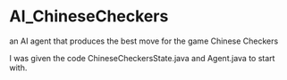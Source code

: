 # AI_ChineseCheckers
an AI agent that produces the best move for the game Chinese Checkers

I was given the code ChineseCheckersState.java and Agent.java to start with. 

